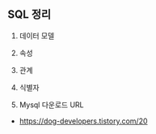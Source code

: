 ## SQL 정리

1. 데이터 모델

2. 속성

3. 관계

5. 식별자

6. Mysql 다운로드 URL 
 - https://dog-developers.tistory.com/20